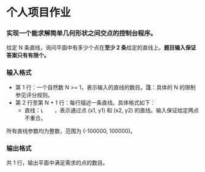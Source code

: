 # 个人项目作业

### 实现一个能求解简单几何形状之间交点的控制台程序。

给定 N 条直线，询问平面中有多少个点在**至少 2 条**给定的直线上。**题目输入保证答案只有有限个。**

### 输入格式

- 第 1 行：一个自然数 N >= 1，表示输入的直线的数目。**注**：具体的 N 的限制参见评分规则。
- 第 2 行至第 N + 1 行：每行描述一条直线。具体格式如下：
    - 直线：`L    `，表示通过点 (x1, y1) 和 (x2, y2) 的直线。输入保证给定两点不重合。

所有直线参数均为整数，范围为 (-100000, 100000)。

### 输出格式

共 1 行，输出平面中满足需求的点的数目。